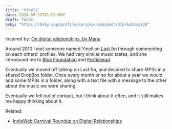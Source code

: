 ```yaml
---
title: 'Yineli'
date: 2024-09-22T01:52:00Z
draft: false
bsky: "https://bsky.app/profile/coryzue.com/post/3lbrko5zsgk24"
---
```


Inspired by: [On digital relationships, by Manu](https://manuelmoreale.com/on-digital-relationships)

Around 2010 I met someone named Yineli on [Last.fm](https://last.fm) through commenting on each others' profiles. We had very similar music tastes, and she introduced me to [Blue Foundation](https://en.wikipedia.org/wiki/Blue_Foundation) and [Portishead](https://en.wikipedia.org/wiki/Portishead_(band)).

Eventually we moved off talking on Last.fm, and decided to share MP3s in a shared DropBox folder. Once every month or so for about a year we would add some MP3s in a folder, along with a text file with a message to the other about the music we were sharing.

Eventually we fell out of contact, but I think about it often, and it still makes me happy thinking about it.

Related:
- [IndieWeb Carnival Roundup on Digital Relationships](https://manuelmoreale.com/indieweb-carnival-roundup)